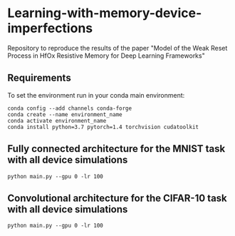 # Learning-with-memory-device-imperfections
Repository to reproduce the results of the paper "Model of the Weak Reset Process in HfOx Resistive Memory for Deep Learning Frameworks"

## Requirements
To set the environment run in your conda main environment:
```
conda config --add channels conda-forge  
conda create --name environment_name  
conda activate environment_name  
conda install python=3.7 pytorch=1.4 torchvision cudatoolkit
```

## Fully connected architecture for the MNIST task with all device simulations
```python main.py --gpu 0 -lr 100```

## Convolutional architecture for the CIFAR-10 task with all device simulations
```python main.py --gpu 0 -lr 100```
